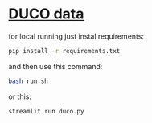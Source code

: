 # [DUCO data](https://share.streamlit.io/data-if/duco/main/duco.py)

for local running just instal requirements:

```bash
pip install -r requirements.txt
```

and then use this command:
```bash
bash run.sh
```

or this:
```bash
streamlit run duco.py
```
